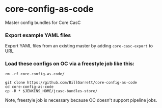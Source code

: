 # core-config-as-code
Master config bundles for Core CasC

### Export example YAML files
Export YAML files from an existing master by adding `core-casc-export` to URL

### Load these configs on OC via a freestyle job like this:
```
rm -rf core-config-as-code/
 
git clone https://github.com/BillGarrett/core-config-as-code
cd core-config-as-code
cp -R * $JENKINS_HOME/jcasc-bundles-store/
```
Note, freestyle job is necessary because OC doesn't support pipeline jobs.
